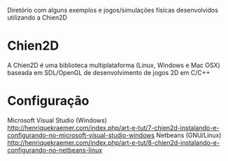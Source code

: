 Diretório com alguns exemplos e jogos/simulações físicas desenvolvidos utilizando a Chien2D


Chien2D
=======
A Chien2D é uma biblioteca multiplataforma (Linux, Windows e Mac OSX) baseada em SDL/OpenGL de desenvolvimento de jogos 2D em C/C++

Configuração
============
Microsoft Visual Studio (Windows)
http://henriquekraemer.com/index.php/art-e-tut/7-chien2d-instalando-e-configurando-no-microsoft-visual-studio-windows
Netbeans (GNU/Linux) 
http://henriquekraemer.com/index.php/art-e-tut/8-chien2d-instalando-e-configurando-no-netbeans-linux
